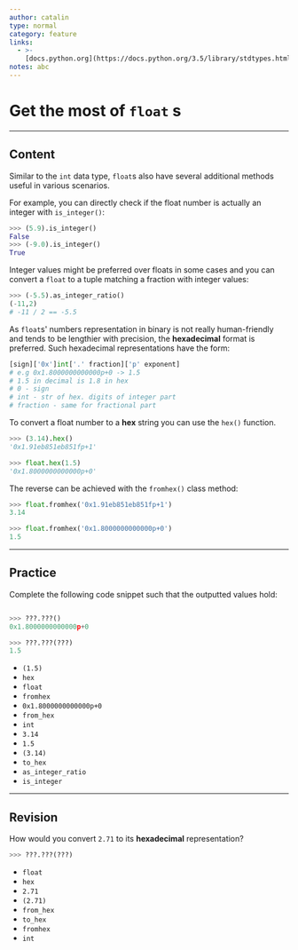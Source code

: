 ```yaml
---
author: catalin
type: normal
category: feature
links:
  - >-
    [docs.python.org](https://docs.python.org/3.5/library/stdtypes.html#additional-methods-on-float){website}
notes: abc
---
```


# Get the most of `float` s


---

## Content

Similar to the `int` data type, `float`s also have several additional methods useful in various scenarios.

For example, you can directly check if the float number is actually an integer with `is_integer()`:

```python
>>> (5.9).is_integer()
False
>>> (-9.0).is_integer()
True
```

Integer values might be preferred over floats in some cases and you can convert a `float` to a tuple matching a fraction with integer values:

```python
>>> (-5.5).as_integer_ratio()
(-11,2)
# -11 / 2 == -5.5
```

As `float`s' numbers representation in binary is not really human-friendly and tends to be lengthier with precision, the **hexadecimal** format is preferred. Such hexadecimal representations have the form:

```python
[sign]['0x']int['.' fraction]['p' exponent]
# e.g 0x1.8000000000000p+0 -> 1.5
# 1.5 in decimal is 1.8 in hex
# 0 - sign
# int - str of hex. digits of integer part
# fraction - same for fractional part
```

To convert a float number to a **hex** string you can use the `hex()` function.

```python
>>> (3.14).hex()
'0x1.91eb851eb851fp+1'

>>> float.hex(1.5)
'0x1.8000000000000p+0'
```

The reverse can be achieved with the `fromhex()` class method:

```python
>>> float.fromhex('0x1.91eb851eb851fp+1')
3.14

>>> float.fromhex('0x1.8000000000000p+0')
1.5
```


---

## Practice

Complete the following code snippet such that the outputted values hold:

```python

>>> ???.???()
0x1.8000000000000p+0

>>> ???.???(???)
1.5
```

- `(1.5)`
- `hex`
- `float`
- `fromhex`
- `0x1.8000000000000p+0`
- `from_hex`
- `int`
- `3.14`
- `1.5`
- `(3.14)`
- `to_hex`
- `as_integer_ratio`
- `is_integer`


---

## Revision

How would you convert `2.71` to its **hexadecimal** representation?

```python
>>> ???.???(???)

```

- `float`
- `hex`
- `2.71`
- `(2.71)`
- `from_hex`
- `to_hex`
- `fromhex`
- `int`
